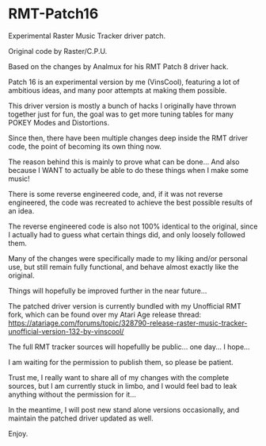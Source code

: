 # RMT-Patch16
Experimental Raster Music Tracker driver patch.

Original code by Raster/C.P.U.

Based on the changes by Analmux for his RMT Patch 8 driver hack.

Patch 16 is an experimental version by me (VinsCool), featuring a lot of ambitious ideas, and many poor attempts at making them possible.


This driver version is mostly a bunch of hacks I originally have thrown together just for fun, the goal was to get more tuning tables for many POKEY Modes and Distortions.

Since then, there have been multiple changes deep inside the RMT driver code, the point of becoming its own thing now.

The reason behind this is mainly to prove what can be done... And also because I WANT to actually be able to do these things when I make some music!

There is some reverse engineered code, and, if it was not reverse engineered, the code was recreated to achieve the best possible results of an idea.

The reverse engineered code is also not 100% identical to the original, since I actually had to guess what certain things did, and only loosely followed them.

Many of the changes were specifically made to my liking and/or personal use, but still remain fully functional, and behave almost exactly like the original.

Things will hopefully be improved further in the near future...

The patched driver version is currently bundled with my Unofficial RMT fork, which can be found over my Atari Age release thread:
https://atariage.com/forums/topic/328790-release-raster-music-tracker-unofficial-version-132-by-vinscool/

The full RMT tracker sources will hopefullly be public... one day... I hope...

I am waiting for the permission to publish them, so please be patient.

Trust me, I really want to share all of my changes with the complete sources, but I am currently stuck in limbo, and I would feel bad to leak anything without the permission for it...

In the meantime, I will post new stand alone versions occasionally, and maintain the patched driver updated as well.

Enjoy.
